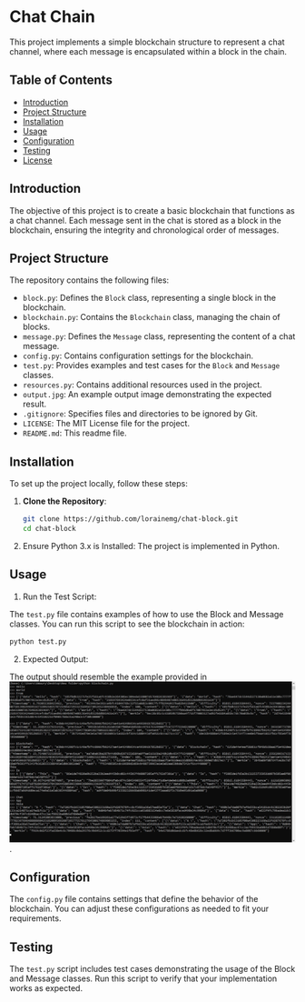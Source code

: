 # Chat Chain

This project implements a simple blockchain structure to represent a chat channel, where each message is encapsulated within a block in the chain.

## Table of Contents

- [Introduction](#introduction)
- [Project Structure](#project-structure)
- [Installation](#installation)
- [Usage](#usage)
- [Configuration](#configuration)
- [Testing](#testing)
- [License](#license)

## Introduction

The objective of this project is to create a basic blockchain that functions as a chat channel. Each message sent in the chat is stored as a block in the blockchain, ensuring the integrity and chronological order of messages.

## Project Structure

The repository contains the following files:

- `block.py`: Defines the `Block` class, representing a single block in the blockchain.
- `blockchain.py`: Contains the `Blockchain` class, managing the chain of blocks.
- `message.py`: Defines the `Message` class, representing the content of a chat message.
- `config.py`: Contains configuration settings for the blockchain.
- `test.py`: Provides examples and test cases for the `Block` and `Message` classes.
- `resources.py`: Contains additional resources used in the project.
- `output.jpg`: An example output image demonstrating the expected result.
- `.gitignore`: Specifies files and directories to be ignored by Git.
- `LICENSE`: The MIT License file for the project.
- `README.md`: This readme file.

## Installation

To set up the project locally, follow these steps:

1. **Clone the Repository**:

   ```bash
   git clone https://github.com/lorainemg/chat-block.git
   cd chat-block
   ```
2. Ensure Python 3.x is Installed: The project is implemented in Python.

## Usage
1. Run the Test Script:

The `test.py` file contains examples of how to use the Block and Message classes. You can run this script to see the blockchain in action:

```bash
python test.py
```
2. Expected Output:

The output should resemble the example provided in![ScreenShot](output.jpg).

## Configuration
The `config.py` file contains settings that define the behavior of the blockchain. You can adjust these configurations as needed to fit your requirements.

## Testing
The `test.py` script includes test cases demonstrating the usage of the Block and Message classes. Run this script to verify that your implementation works as expected.
